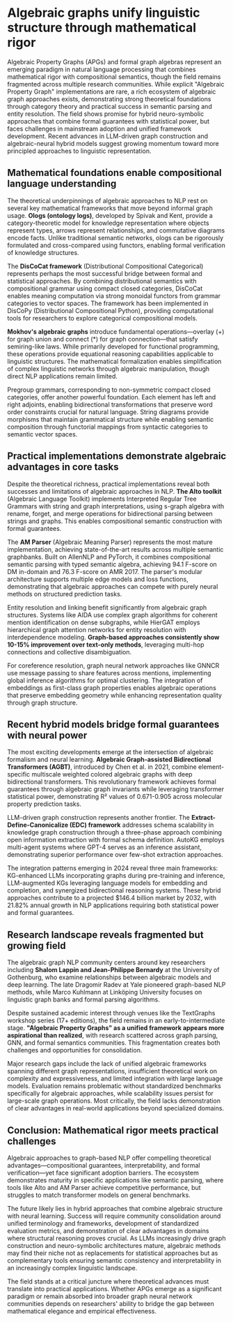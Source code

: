 # Algebraic graphs unify linguistic structure through mathematical rigor

Algebraic Property Graphs (APGs) and formal graph algebras represent an emerging paradigm in natural language processing that combines mathematical rigor with compositional semantics, though the field remains fragmented across multiple research communities. While explicit "Algebraic Property Graph" implementations are rare, a rich ecosystem of algebraic graph approaches exists, demonstrating strong theoretical foundations through category theory and practical success in semantic parsing and entity resolution. The field shows promise for hybrid neuro-symbolic approaches that combine formal guarantees with statistical power, but faces challenges in mainstream adoption and unified framework development. Recent advances in LLM-driven graph construction and algebraic-neural hybrid models suggest growing momentum toward more principled approaches to linguistic representation.

## Mathematical foundations enable compositional language understanding

The theoretical underpinnings of algebraic approaches to NLP rest on several key mathematical frameworks that move beyond informal graph usage. **Ologs (ontology logs)**, developed by Spivak and Kent, provide a category-theoretic model for knowledge representation where objects represent types, arrows represent relationships, and commutative diagrams encode facts. Unlike traditional semantic networks, ologs can be rigorously formulated and cross-compared using functors, enabling formal verification of knowledge structures.

The **DisCoCat framework** (Distributional Compositional Categorical) represents perhaps the most successful bridge between formal and statistical approaches. By combining distributional semantics with compositional grammar using compact closed categories, DisCoCat enables meaning computation via strong monoidal functors from grammar categories to vector spaces. The framework has been implemented in DisCoPy (Distributional Compositional Python), providing computational tools for researchers to explore categorical compositional models.

**Mokhov's algebraic graphs** introduce fundamental operations—overlay (+) for graph union and connect (\*) for graph connection—that satisfy semiring-like laws. While primarily developed for functional programming, these operations provide equational reasoning capabilities applicable to linguistic structures. The mathematical formalization enables simplification of complex linguistic networks through algebraic manipulation, though direct NLP applications remain limited.

Pregroup grammars, corresponding to non-symmetric compact closed categories, offer another powerful foundation. Each element has left and right adjoints, enabling bidirectional transformations that preserve word order constraints crucial for natural language. String diagrams provide morphisms that maintain grammatical structure while enabling semantic composition through functorial mappings from syntactic categories to semantic vector spaces.

## Practical implementations demonstrate algebraic advantages in core tasks

Despite the theoretical richness, practical implementations reveal both successes and limitations of algebraic approaches in NLP. **The Alto toolkit** (Algebraic Language Toolkit) implements Interpreted Regular Tree Grammars with string and graph interpretations, using s-graph algebra with rename, forget, and merge operations for bidirectional parsing between strings and graphs. This enables compositional semantic construction with formal guarantees.

The **AM Parser** (Algebraic Meaning Parser) represents the most mature implementation, achieving state-of-the-art results across multiple semantic graphbanks. Built on AllenNLP and PyTorch, it combines compositional semantic parsing with typed semantic algebra, achieving 94.1 F-score on DM in-domain and 76.3 F-score on AMR 2017. The parser's modular architecture supports multiple edge models and loss functions, demonstrating that algebraic approaches can compete with purely neural methods on structured prediction tasks.

Entity resolution and linking benefit significantly from algebraic graph structures. Systems like AIDA use complex graph algorithms for coherent mention identification on dense subgraphs, while HierGAT employs hierarchical graph attention networks for entity resolution with interdependence modeling. **Graph-based approaches consistently show 10-15% improvement over text-only methods**, leveraging multi-hop connections and collective disambiguation.

For coreference resolution, graph neural network approaches like GNNCR use message passing to share features across mentions, implementing global inference algorithms for optimal clustering. The integration of embeddings as first-class graph properties enables algebraic operations that preserve embedding geometry while enhancing representation quality through graph structure.

## Recent hybrid models bridge formal guarantees with neural power

The most exciting developments emerge at the intersection of algebraic formalism and neural learning. **Algebraic Graph-assisted Bidirectional Transformers (AGBT)**, introduced by Chen et al. in 2021, combine element-specific multiscale weighted colored algebraic graphs with deep bidirectional transformers. This revolutionary framework achieves formal guarantees through algebraic graph invariants while leveraging transformer statistical power, demonstrating R² values of 0.671-0.905 across molecular property prediction tasks.

LLM-driven graph construction represents another frontier. The **Extract-Define-Canonicalize (EDC) framework** addresses schema scalability in knowledge graph construction through a three-phase approach combining open information extraction with formal schema definition. AutoKG employs multi-agent systems where GPT-4 serves as an inference assistant, demonstrating superior performance over few-shot extraction approaches.

The integration patterns emerging in 2024 reveal three main frameworks: KG-enhanced LLMs incorporating graphs during pre-training and inference, LLM-augmented KGs leveraging language models for embedding and completion, and synergized bidirectional reasoning systems. These hybrid approaches contribute to a projected $146.4 billion market by 2032, with 21.82% annual growth in NLP applications requiring both statistical power and formal guarantees.

## Research landscape reveals fragmented but growing field

The algebraic graph NLP community centers around key researchers including **Shalom Lappin and Jean-Philippe Bernardy** at the University of Gothenburg, who examine relationships between algebraic models and deep learning. The late Dragomir Radev at Yale pioneered graph-based NLP methods, while Marco Kuhlmann at Linköping University focuses on linguistic graph banks and formal parsing algorithms.

Despite sustained academic interest through venues like the TextGraphs workshop series (17+ editions), the field remains in an early-to-intermediate stage. **"Algebraic Property Graphs" as a unified framework appears more aspirational than realized**, with research scattered across graph parsing, GNN, and formal semantics communities. This fragmentation creates both challenges and opportunities for consolidation.

Major research gaps include the lack of unified algebraic frameworks spanning different graph representations, insufficient theoretical work on complexity and expressiveness, and limited integration with large language models. Evaluation remains problematic without standardized benchmarks specifically for algebraic approaches, while scalability issues persist for large-scale graph operations. Most critically, the field lacks demonstration of clear advantages in real-world applications beyond specialized domains.

## Conclusion: Mathematical rigor meets practical challenges

Algebraic approaches to graph-based NLP offer compelling theoretical advantages—compositional guarantees, interpretability, and formal verification—yet face significant adoption barriers. The ecosystem demonstrates maturity in specific applications like semantic parsing, where tools like Alto and AM Parser achieve competitive performance, but struggles to match transformer models on general benchmarks.

The future likely lies in hybrid approaches that combine algebraic structure with neural learning. Success will require community consolidation around unified terminology and frameworks, development of standardized evaluation metrics, and demonstration of clear advantages in domains where structural reasoning proves crucial. As LLMs increasingly drive graph construction and neuro-symbolic architectures mature, algebraic methods may find their niche not as replacements for statistical approaches but as complementary tools ensuring semantic consistency and interpretability in an increasingly complex linguistic landscape.

The field stands at a critical juncture where theoretical advances must translate into practical applications. Whether APGs emerge as a significant paradigm or remain absorbed into broader graph neural network communities depends on researchers' ability to bridge the gap between mathematical elegance and empirical effectiveness.
